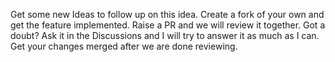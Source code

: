 Get some new Ideas to follow up on this idea.
Create a fork of your own and get the feature implemented.
Raise a PR and we will review it together.
Got a doubt? Ask it in the Discussions and I will try to answer it as much as I can.
Get your changes merged after we are done reviewing.
